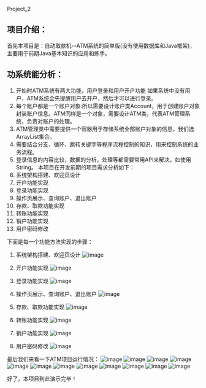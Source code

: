 Project_2
## 项目介绍：
首先本项目是：自动取款机--ATM系统的简单版(没有使用数据库和Java框架)，主要用于前期Java基本知识的应用和练手。
## 功系统能分析：
1. 开始时ATM系统有两大功能，用户登录和用户开户功能
如果系统中没有用户，ATM系统会先提醒用户去开户，然后才可以进行登录。
2. 每个账户都是一个账户对象:所以需要设计账户类Account，用于创建账户对象封装账户信息。ATM同样是一个对象，需要设计ATM类，代表ATM管理系统，负责对账户的处理。
3. ATM管理类中需要提供一个容器用于存储系统全部账户对象的信息，我们选ArrayList集合。
4. 需要结合分支、循环、跳转关键字等程序流程控制的知识，用来控制系统的业务流程。
5. 登录信息的内容比较，数据的分析，处理等都需要常用API来解决，如使用String。
本项目在开发前期的项目需求分析如下：
01. 系统架构搭建、欢迎页设计
02. 开户功能实现
03. 登录功能实现
04. 操作页展示、查询账户、退出账户
05. 存款、取款功能实现
06. 转账功能实现
07. 销户功能实现
08. 用户密码修改

下面是每一个功能方法实现的步骤：
01. 系统架构搭建、欢迎页设计
![image](https://github.com/user-attachments/assets/fe5039fe-97c2-4fa6-9a1c-af607aef2204)

02. 开户功能实现
![image](https://github.com/user-attachments/assets/0c851ad6-ede8-46b6-9540-b4508e96921e)

03. 登录功能实现
![image](https://github.com/user-attachments/assets/3452b75d-b65b-46e6-b350-a0f15ad350c0)

04. 操作页展示、查询账户、退出账户
![image](https://github.com/user-attachments/assets/ef0948ad-f136-41bc-a6f6-2f2dee4d07d9)

05. 存款、取款功能实现
![image](https://github.com/user-attachments/assets/be53ba25-0623-433e-b07f-756c25b24fb1)

06. 转账功能实现
![image](https://github.com/user-attachments/assets/4452666f-1929-4e44-8d73-c7d9c552238b)

07. 销户功能实现
![image](https://github.com/user-attachments/assets/abee6287-bbf3-4ac6-8f6f-23e47d2d595a)

08. 用户密码修改
![image](https://github.com/user-attachments/assets/e5596082-4d0f-427d-9ddd-5406d73cf6a6)

最后我们来看一下ATM项目运行情况：
![image](https://github.com/user-attachments/assets/d53d900f-0e15-47dc-b233-cf1b6833344a)
![image](https://github.com/user-attachments/assets/5ae3bde9-e908-412a-af79-bd3db484f0f4)
![image](https://github.com/user-attachments/assets/f2402783-012a-4162-aea3-79d0810ba739)
![image](https://github.com/user-attachments/assets/7a6465a5-0aa0-4c05-bced-f465c5330953)
![image](https://github.com/user-attachments/assets/5e1c811d-631a-479e-9000-2fcabdefed93)
![image](https://github.com/user-attachments/assets/5ae2d796-7d80-4c5b-ae7e-e50f723e09f3)
![image](https://github.com/user-attachments/assets/43a27c79-7a05-4d11-b5da-38f7c6b0ab25)
![image](https://github.com/user-attachments/assets/75e82c28-e30d-4239-b559-9d610644560b)
![image](https://github.com/user-attachments/assets/4d2e8ed3-e980-488f-b087-54f935db4384)
![image](https://github.com/user-attachments/assets/282a2771-f31c-441d-ab55-dbeaefa59ae3)
![image](https://github.com/user-attachments/assets/67a0982e-37fd-46c6-857f-dc4b62113f7e)
![image](https://github.com/user-attachments/assets/de42274a-2414-48a9-a81d-ee420c345a75)

好了，本项目到此演示完毕！


